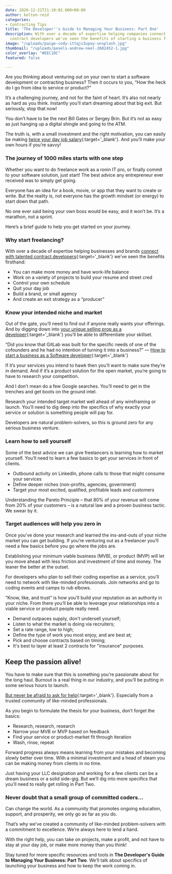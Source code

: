 ```yaml
---
date: 2020-12-21T21:10:02.000+00:00
author: kelton-reid
categories:
- Contracting Tips
title: 'The Developer''s Guide to Managing Your Business: Part One'
description: With over a decade of expertise helping companies connect with talented
  contract developers we’ve seen the benefits of starting a business firsthand.
image: "/uploads/paige-cody-ittqjs3upoy-unsplash.jpg"
thumbnail: "/uploads/pexels-andrew-neel-2682452-1.jpg"
color_overlay: "#EEC10C"
featured: false

---
```

Are you thinking about venturing out on your own to start a software development or contracting business? Then it occurs to you, “How the heck do I go from idea to service or product?”

It’s a challenging journey, and not for the faint of heart. It’s also not nearly as hard as you think. Instantly you’ll start dreaming about that big exit. But seriously, stop that now!

You don’t have to be the next Bill Gates or Sergey Brin. But it’s not as easy as just hanging up a digital shingle and going to the ATM.

The truth is, with a small investment and the right motivation, you can easily be making [twice your day job salary](https://esteemed.io/blog/2020/09/30/why-demand-for-tech-talent-is-so-high/){:target='_blank'}. And you’ll make your own hours if you’re savvy!

### The journey of 1000 miles starts with one step

Whether you want to do freelance work as a ronin IT pro, or finally commit to your software solution, just start! The best advice any entrepreneur ever received was to simply get going.

Everyone has an idea for a book, movie, or app that they want to create or write. But the reality is, not everyone has the growth mindset (or energy) to start down that path.

No one ever said being your own boss would be easy, and it won’t be. It’s a marathon, not a sprint.

Here’s a brief guide to help you get started on your journey.

### Why start freelancing?

With over a decade of expertise helping businesses and brands [connect with talented contract developers](https://esteemed.io/blog/2020/07/25/5-reasons-why-you-should-join-a-talent-network/){:target='_blank'} we’ve seen the benefits firsthand:

* You can make more money and have work-life balance
* Work on a variety of projects to build your resume and street cred
* Control your own schedule
* Quit your day job
* Build a brand, or small agency
* And create an exit strategy as a “producer”

### Know your intended niche and market

Out of the gate, you’ll need to find out if anyone really wants your offerings. And by digging down into [your unique selling prop as a developer](https://www.entrepreneur.com/encyclopedia/unique-selling-proposition-usp){:target='_blank'} you’ll be able to differentiate your skillset.

“Did you know that GitLab was built for the specific needs of one of the cofounders and he had no intention of turning it into a business?” — [How to start a business as a Software developer](https://medium.com/practical-programming-weekly/how-to-start-a-business-as-a-software-developer-9370af88fe24){:target='_blank'}

If it’s your services you intend to hawk then you’ll want to make sure they’re in demand. And if it’s a product solution for the open market, you’re going to have to research your competition.

And I don’t mean do a few Google searches. You’ll need to get in the trenches and get boots on the ground intel.

Research your intended target market well ahead of any wireframing or launch. You’ll need to dig deep into the specifics of why exactly your service or solution is something people will pay for.

Developers are natural problem-solvers, so this is ground zero for any serious business venture.

### Learn how to sell yourself

Some of the best advice we can give freelancers is learning how to market yourself. You’ll need to learn a few basics to get your services in front of clients.

* Outbound activity on LinkedIn, phone calls to those that might consume your services
* Define deeper niches (non-profits, agencies, government)
* Target your most excited, qualified, profitable leads and customers

Understanding the Pareto Principle – that 80% of your revenue will come from 20% of your customers – is a natural law and a proven business tactic. We swear by it.

### Target audiences will help you zero in

Once you’ve done your research and learned the ins-and-outs of your niche market you can get building. If you’re venturing out as a freelancer you’ll need a few basics before you go where the jobs are.

Establishing your minimum viable business (MVB), or product (MVP) will let you move ahead with less friction and investment of time and money. The leaner the better at the outset.

For developers who plan to sell their coding expertise as a service, you’ll need to network with like-minded professionals. Join networks and go to coding events and camps to rub elbows.

“Know, like, and trust” is how you’ll build your reputation as an authority in your niche. From there you’ll be able to leverage your relationships into a viable service or product people really need.

* Demand outpaces supply, don't undersell yourself;
* Listen to what the market is doing via recruiters;
* Set a rate range, low to high;
* Define the type of work you most enjoy, and are best at;
* Pick and choose contracts based on timing;
* It's best to layer at least 2 contracts for "insurance" purposes.

## Keep the passion alive!

You have to make sure that this is something you’re passionate about for the long haul. Burnout is a real thing in our industry, and you’ll be putting in some serious hours to launch.

[But never be afraid to ask for help](){:target='_blank'}. Especially from a trusted community of like-minded professionals.

As you begin to formulate the thesis for your business, don’t forget the basics:

* Research, research, research
* Narrow your MVB or MVP based on feedback
* Find your service or product-market fit through iteration
* Wash, rinse, repeat

Forward progress always means learning from your mistakes and becoming slowly better over time. With a minimal investment and a head of steam you can be making money from clients in no time.

Just having your LLC designation and working for a few clients can be a dream business or a solid side-gig. But we’ll dig into more specifics that you’ll need to really get rolling in Part Two.

### Never doubt that a small group of committed coders…

Can change the world. As a community that promotes ongoing education, support, and prosperity, we only go as far as you do.

That’s why we’ve created a community of like-minded problem-solvers with a commitment to excellence. We’re always here to lend a hand.

With the right help, you can take on projects, make a profit, and not have to stay at your day job, or make more money than you think!

Stay tuned for more specific resources and tools in **The Developer's Guide to Managing Your Business: Part Two**. We’ll talk about specifics of launching your business and how to keep the work coming in.